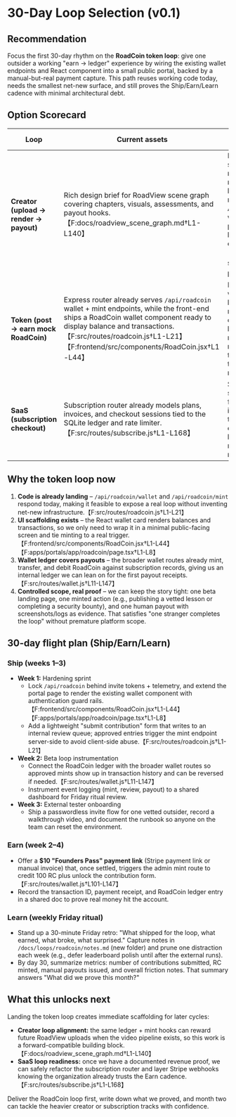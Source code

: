 # 30-Day Loop Selection (v0.1)

## Recommendation
Focus the first 30-day rhythm on the **RoadCoin token loop**: give one outsider a working "earn → ledger" experience by wiring the existing wallet endpoints and React component into a small public portal, backed by a manual-but-real payment capture. This path reuses working code today, needs the smallest net-new surface, and still proves the Ship/Earn/Learn cadence with minimal architectural debt.

## Option Scorecard
| Loop | Current assets | Critical gaps | Risk to finish in 30 days |
| --- | --- | --- | --- |
| **Creator (upload → render → payout)** | Rich design brief for RoadView scene graph covering chapters, visuals, assessments, and payout hooks.【F:docs/roadview_scene_graph.md†L1-L140】 | No production service or UI in the repo; RoadView remains a roadmap bullet that still requires upload APIs, ffmpeg workers, and playback shells before payouts are even possible.【F:docs/portal-suite-plan.md†L54-L71】 | **High** – would require multiple greenfield services plus trust/payout plumbing before user value surfaces. |
| **Token (post → earn mock RoadCoin)** | Express router already serves `/api/roadcoin` wallet + mint endpoints, while the front-end ships a RoadCoin wallet component ready to display balance and transactions.【F:src/routes/roadcoin.js†L1-L21】【F:frontend/src/components/RoadCoin.jsx†L1-L44】 | Needs a thin portal wrapper, auth hardening, and a rule for awarding coins tied to a human action. Also must layer in a real-world payment trigger to satisfy the "Earn" milestone. | **Low** – we can extend the existing mocks into a closed beta experience with incremental effort. |
| **SaaS (subscription checkout)** | Subscription router already models plans, invoices, and checkout sessions tied to the SQLite ledger and rate limiter.【F:src/routes/subscribe.js†L1-L168】 | Stripe hooks are stubbed/duplicated, feature gates are inconsistent, and the workflow still expects production billing + customer records we have not provisioned. | **Medium/High** – untangling billing logic plus compliance instrumentation is doable but heavier than the token loop. |

## Why the token loop now
1. **Code is already landing** – `/api/roadcoin/wallet` and `/api/roadcoin/mint` respond today, making it feasible to expose a real loop without inventing net-new infrastructure.【F:src/routes/roadcoin.js†L1-L21】
2. **UI scaffolding exists** – the React wallet card renders balances and transactions, so we only need to wrap it in a minimal public-facing screen and tie minting to a real trigger.【F:frontend/src/components/RoadCoin.jsx†L1-L44】【F:apps/portals/app/roadcoin/page.tsx†L1-L8】
3. **Wallet ledger covers payouts** – the broader wallet routes already mint, transfer, and debit RoadCoin against subscription records, giving us an internal ledger we can lean on for the first payout receipts.【F:src/routes/wallet.js†L11-L147】
4. **Controlled scope, real proof** – we can keep the story tight: one beta landing page, one minted action (e.g., publishing a vetted lesson or completing a security bounty), and one human payout with screenshots/logs as evidence. That satisfies "one stranger completes the loop" without premature platform scope.

## 30-day flight plan (Ship/Earn/Learn)
### Ship (weeks 1–3)
- **Week 1:** Hardening sprint
  - Lock `/api/roadcoin` behind invite tokens + telemetry, and extend the portal page to render the existing wallet component with authentication guard rails.【F:frontend/src/components/RoadCoin.jsx†L1-L44】【F:apps/portals/app/roadcoin/page.tsx†L1-L8】
  - Add a lightweight "submit contribution" form that writes to an internal review queue; approved entries trigger the mint endpoint server-side to avoid client-side abuse.【F:src/routes/roadcoin.js†L1-L21】
- **Week 2:** Beta loop instrumentation
  - Connect the RoadCoin ledger with the broader wallet routes so approved mints show up in transaction history and can be reversed if needed.【F:src/routes/wallet.js†L11-L147】
  - Instrument event logging (mint, review, payout) to a shared dashboard for Friday ritual review.
- **Week 3:** External tester onboarding
  - Ship a passwordless invite flow for one vetted outsider, record a walkthrough video, and document the runbook so anyone on the team can reset the environment.

### Earn (week 2–4)
- Offer a **$10 "Founders Pass" payment link** (Stripe payment link or manual invoice) that, once settled, triggers the admin mint route to credit 100 RC plus unlock the contribution form.【F:src/routes/wallet.js†L101-L147】
- Record the transaction ID, payment receipt, and RoadCoin ledger entry in a shared doc to prove real money hit the account.

### Learn (weekly Friday ritual)
- Stand up a 30-minute Friday retro: "What shipped for the loop, what earned, what broke, what surprised." Capture notes in `/docs/loops/roadcoin/notes.md` (new folder) and prune one distraction each week (e.g., defer leaderboard polish until after the external runs).
- By day 30, summarize metrics: number of contributions submitted, RC minted, manual payouts issued, and overall friction notes. That summary answers "What did we prove this month?"

## What this unlocks next
Landing the token loop creates immediate scaffolding for later cycles:
- **Creator loop alignment:** the same ledger + mint hooks can reward future RoadView uploads when the video pipeline exists, so this work is a forward-compatible building block.【F:docs/roadview_scene_graph.md†L1-L140】
- **SaaS loop readiness:** once we have a documented revenue proof, we can safely refactor the subscription router and layer Stripe webhooks knowing the organization already trusts the Earn cadence.【F:src/routes/subscribe.js†L1-L168】

Deliver the RoadCoin loop first, write down what we proved, and month two can tackle the heavier creator or subscription tracks with confidence.
